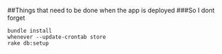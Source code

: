 ##Things that need to be done when the app is deployed
###So I dont forget


    bundle install
    whenever --update-crontab store
    rake db:setup